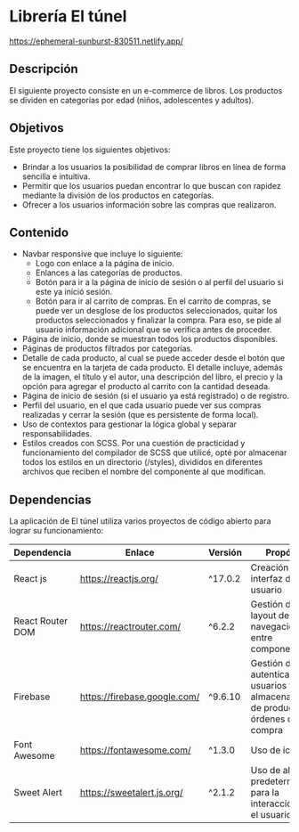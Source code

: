 # Librería El túnel

https://ephemeral-sunburst-830511.netlify.app/

## Descripción

El siguiente proyecto consiste en un e-commerce de libros. Los productos se dividen en categorías por edad (niños, adolescentes y adultos).

## Objetivos

Este proyecto tiene los siguientes objetivos:

-   Brindar a los usuarios la posibilidad de comprar libros en línea de forma sencilla e intuitiva.
-   Permitir que los usuarios puedan encontrar lo que buscan con rapidez mediante la división de los productos en categorías.
-   Ofrecer a los usuarios información sobre las compras que realizaron.

## Contenido

-   Navbar responsive que incluye lo siguiente:
    -   Logo con enlace a la página de inicio.
    -   Enlances a las categorías de productos.
    -   Botón para ir a la página de inicio de sesión o al perfil del usuario si este ya inició sesión.
    -   Botón para ir al carrito de compras. En el carrito de compras, se puede ver un desglose de los productos seleccionados, quitar los productos seleccionados y finalizar la compra. Para eso, se pide al usuario información adicional que se verifica antes de proceder.
-   Página de inicio, donde se muestran todos los productos disponibles.
-   Páginas de productos filtrados por categorías.
-   Detalle de cada producto, al cual se puede acceder desde el botón que se encuentra en la tarjeta de cada producto. El detalle incluye, además de la imagen, el título y el autor, una descripción del libro, el precio y la opción para agregar el producto al carrito con la cantidad deseada.
-   Página de inicio de sesión (si el usuario ya está registrado) o de registro.
-   Perfil del usuario, en el que cada usuario puede ver sus compras realizadas y cerrar la sesión (que es persistente de forma local).
-   Uso de contextos para gestionar la lógica global y separar responsabilidades.
-   Estilos creados con SCSS. Por una cuestión de practicidad y funcionamiento del compilador de SCSS que utilicé, opté por almacenar todos los estilos en un directorio (/styles), divididos en diferentes archivos que reciben el nombre del componente al que modifican.

## Dependencias

La aplicación de El túnel utiliza varios proyectos de código abierto para lograr su funcionamiento:

| Dependencia      | Enlace                       | Versión | Propósito                                                                              |
| ---------------- | ---------------------------- | ------- | -------------------------------------------------------------------------------------- |
| React js         | https://reactjs.org/         | ^17.0.2 | Creación de la interfaz de usuario                                                     |
| React Router DOM | https://reactrouter.com/     | ^6.2.2  | Gestión de layout de navegación entre componentes                                      |
| Firebase         | https://firebase.google.com/ | ^9.6.10 | Gestión de autenticación de usuarios y almacenamiento de productos y órdenes de compra |
| Font Awesome     | https://fontawesome.com/     | ^1.3.0  | Uso de íconos                                                                          |
| Sweet Alert      | https://sweetalert.js.org/   | ^2.1.2  | Uso de alertas predeterminadas para la interacción con el usuario                      |
